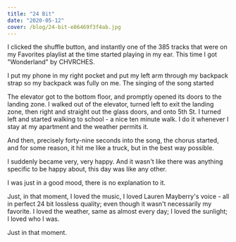 ```yaml
---
title: "24 Bit"
date: "2020-05-12"
cover: /blog/24-bit-e86469f3f4ab.jpg
---
```


I clicked the shuffle button, and instantly one of the 385 tracks that were on my Favorites playlist at the time started playing in my ear. This time I got "Wonderland" by CHVRCHES.

I put my phone in my right pocket and put my left arm through my backpack strap so my backpack was fully on me. The singing of the song started

The elevator got to the bottom floor, and promptly opened its doors to the landing zone. I walked out of the elevator, turned left to exit the landing zone, then right and straight out the glass doors, and onto 5th St. I turned left and started walking to school - a nice ten minute walk. I do it whenever I stay at my apartment and the weather permits it.

And then, precisely forty-nine seconds into the song, the chorus started, and for some reason, it hit me like a truck, but in the best way possible.

I suddenly became very, very happy. And it wasn't like there was anything specific to be happy about, this day was like any other.

I was just in a good mood, there is no explanation to it.

Just, in that moment, I loved the music, I loved Lauren Mayberry's voice - all in perfect 24 bit lossless quality; even though it wasn't necessarily my favorite. I loved the weather, same as almost every day; I loved the sunlight; I loved who I was.

Just in that moment.
